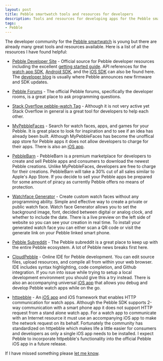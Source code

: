 ```yaml
---
layout: post
title: Pebble smartwatch tools and resources for developers
description: Tools and resources for developing apps for the Pebble smartwatch
tags:
- Pebble
---
```


The developer community for the [Pebble smartwatch](http://getpebble.com/ "Pebble smartwatch website") is young but there are already many great tools and resources available. Here is a list of all the resources I have found helpful:

* [Pebble Developer Site](http://developer.getpebble.com/ "Pebble developer site") - Official source for Pebble developer resources including the excellent [getting started guide](http://developer.getpebble.com/1/ "Pebble developer guide"). API references for the [watch app SDK](http://developer.getpebble.com/sdkref/modules.html "Pebble watch app SDK reference"), [Android SDK](http://developer.getpebble.com/1/03_API_Reference/03_Android "Pebble Android SDK reference"), and the [iOS SDK](http://developer.getpebble.com/iossdkref/index.html "Pebble iOS SDK reference") can also be found here. The [developer blog](http://developer.getpebble.com/blog/ "Pebble developer blog") is usually where Pebble announces new firmware and SDK updates.

* [Pebble Forums](http://forums.getpebble.com/ "Pebble forums") - The official Pebble forums, specifically the developer rooms, is a great place to ask programming questions.

* [Stack Overflow pebble-watch Tag](http://stackoverflow.com/questions/tagged/pebble-watch "Stack Overflow for Pebble") - Although it is not very active yet Stack Overflow in general is a great tool for developers to help each other.

* [MyPebbleFaces](http://www.mypebblefaces.com/ "MyPebbleFace store for Pebble apps") - Search for watch faces, apps, and games for your Pebble. It is great place to look for inspiration and to see if an idea has already been built. Although MyPebbleFaces has become the unoffical app store for Pebble apps it does not allow developers to charge for their apps. There is also an [iOS app](https://itunes.apple.com/us/app/mypebblefaces/id693935066?mt=8&at=10l6oV&ct=mypebblefaces_website "MyPebbleFaces iOS App").

* [PebbleBarn](http://pebblebarn.com/ "Premium app store for Pebble") - PebbleBarn is a premium marketplace for developers to create and sell Pebble apps and consumers to download the newest Pebble creations. Unlike MyPebbleFaces, developers are free to charge for their creations. PebbleBarn will take a 30% cut of all sales similar to Apple's App Store. If you decide to sell your Pebble apps be prepared for some amount of piracy as currently Pebble offers no means of protection.

* [Watchface Generator](http://www.watchface-generator.de/ "Create custom watch faces without programming") - Create custom watch faces without any programming ability. Simple and effective way to create a private or public watch face. Watch face Generator allows you to set the background image, font, decided between digital or analog clock, and whether to include the date. There is a live preview on the left side of website so you can see your creation in real time. To install your generated watch face you can either scan a QR code or visit the generate link on your Pebble linked smart phone.

* [Pebble Subreddit](http://www.reddit.com/r/pebble "subreddit for Pebble smart watch discussions") - The Pebble subreddit is a great place to keep up with the entire Pebble ecosystem. A lot of Pebble news breaks first here.

* [CloudPebble](https://cloudpebble.net "Online IDE for Pebble development") - Online IDE for Pebble development. You can edit source files, upload resources, and compile all from within your web browser. IDE includes syntax highlighting, code completion, and Github integration. If you run into issue while trying to setup a local development environment you should give this a try instead. There is also an accompanying universal [iOS app](https://itunes.apple.com/us/app/cloudpebble/id656755627?mt=8&at=10l6oV&ct=cloudpebble_website "CloudPebble iOS app") that allows you debug and develop Pebble watch apps while on the go.

* [httpebble](http://kathar.in/httpebble/ "httpebble app and framework for HTTP communication") - An [iOS app](https://itunes.apple.com/us/app/httpebble/id650174711?mt=8&at=10l6oV&ct=httpebble_website "httpebble iOS app and framework") and iOS framework that enables HTTP communication for watch apps. Although the Pebble SDK supports 2-way communication with a smart phone app it does not support HTTP request from a stand alone watch app. For a watch app to communicate with an Internet resource it must use an accompanying iOS app to make the network request on its behalf. Fortunately the community has standardized on httpebble which makes life a little easier for consumers and developers as only a single iOS app needs to be installed. I expect Pebble to incorporate httpebble's functionality into the official Pebble iOS app in a future release.

If I have missed something please [let me know](https://twitter.com/xzolian "Twitter user xzolian").
